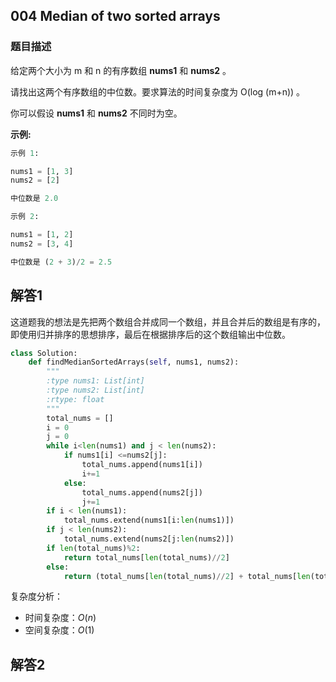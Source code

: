 ## 004 Median of two sorted arrays

### 题目描述

给定两个大小为 m 和 n 的有序数组 **nums1** 和 **nums2** 。

请找出这两个有序数组的中位数。要求算法的时间复杂度为 O(log (m+n)) 。

你可以假设 **nums1** 和 **nums2** 不同时为空。

**示例:**

```python
示例 1:

nums1 = [1, 3]
nums2 = [2]

中位数是 2.0

示例 2:

nums1 = [1, 2]
nums2 = [3, 4]

中位数是 (2 + 3)/2 = 2.5

```

## 解答1

​	这道题我的想法是先把两个数组合并成同一个数组，并且合并后的数组是有序的，即使用归并排序的思想排序，最后在根据排序后的这个数组输出中位数。

```python
class Solution:
    def findMedianSortedArrays(self, nums1, nums2):
        """
        :type nums1: List[int]
        :type nums2: List[int]
        :rtype: float
        """
        total_nums = []
        i = 0
        j = 0
        while i<len(nums1) and j < len(nums2):
            if nums1[i] <=nums2[j]:
                total_nums.append(nums1[i])
                i+=1
            else:
                total_nums.append(nums2[j])
                j+=1
        if i < len(nums1):
            total_nums.extend(nums1[i:len(nums1)])
        if j < len(nums2):
            total_nums.extend(nums2[j:len(nums2)])
        if len(total_nums)%2:
            return total_nums[len(total_nums)//2]
        else:
            return (total_nums[len(total_nums)//2] + total_nums[len(total_nums)//2-1])/2
```

复杂度分析：

- 时间复杂度：$O(n)$
- 空间复杂度：$O(1)$



## 解答2

